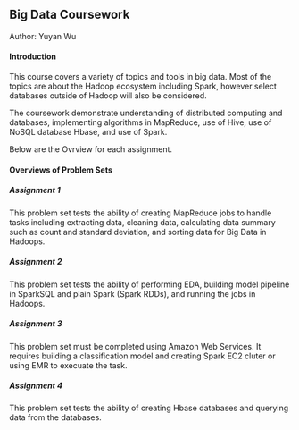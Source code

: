 ## Big Data Coursework 
Author: Yuyan Wu

#### Introduction

This course covers a variety of topics and tools in big data. Most of the topics are about 
the Hadoop ecosystem including Spark, however select databases outside of Hadoop will 
also be considered.  

The coursework demonstrate understanding of distributed computing and databases, implementing algorithms in MapReduce, use of Hive, use of NoSQL database Hbase,
and use of Spark.

Below are the Ovrview for each assignment. 

#### Overviews of Problem Sets

##### Assignment 1

This problem set tests the ability of creating MapReduce jobs to handle tasks including extracting data, cleaning data, 
calculating data summary such as count and standard deviation, and sorting data for Big Data in Hadoops. 

##### Assignment 2

This problem set tests the ability of performing EDA, building model pipeline in SparkSQL and plain Spark (Spark RDDs), and running the jobs in Hadoops.

##### Assignment 3

This problem set must be completed using Amazon Web Services. It requires building a classification model and creating Spark EC2 cluter or using EMR to execuate the task.

##### Assignment 4

This problem set tests the ability of creating Hbase databases and querying data from the databases. 
